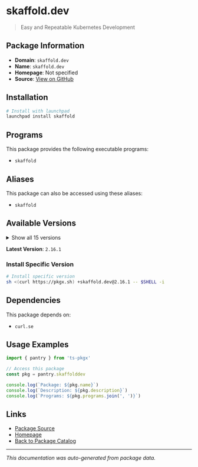# skaffold.dev

> Easy and Repeatable Kubernetes Development

## Package Information

- **Domain**: `skaffold.dev`
- **Name**: `skaffold.dev`
- **Homepage**: Not specified
- **Source**: [View on GitHub](https://github.com/pkgxdev/pantry/tree/main/projects/skaffold.dev/package.yml)

## Installation

```bash
# Install with launchpad
launchpad install skaffold
```

## Programs

This package provides the following executable programs:

- `skaffold`

## Aliases

This package can also be accessed using these aliases:

- `skaffold`

## Available Versions

<details>
<summary>Show all 15 versions</summary>

- `2.16.1`, `2.16.0`, `2.15.0`, `2.14.2`, `2.14.1`
- `2.14.0`, `2.13.2`, `2.13.0`, `2.12.0`, `2.11.1`
- `2.11.0`, `2.10.1`, `2.10.0`, `2.9.0`, `2.8.0`

</details>

**Latest Version**: `2.16.1`

### Install Specific Version

```bash
# Install specific version
sh <(curl https://pkgx.sh) +skaffold.dev@2.16.1 -- $SHELL -i
```

## Dependencies

This package depends on:

- `curl.se`

## Usage Examples

```typescript
import { pantry } from 'ts-pkgx'

// Access this package
const pkg = pantry.skaffolddev

console.log(`Package: ${pkg.name}`)
console.log(`Description: ${pkg.description}`)
console.log(`Programs: ${pkg.programs.join(', ')}`)
```

## Links

- [Package Source](https://github.com/pkgxdev/pantry/tree/main/projects/skaffold.dev/package.yml)
- [Homepage](#)
- [Back to Package Catalog](../package-catalog.md)

---

*This documentation was auto-generated from package data.*
